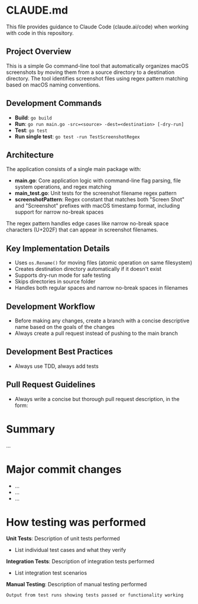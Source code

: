 # CLAUDE.md

This file provides guidance to Claude Code (claude.ai/code) when working with code in this repository.

## Project Overview

This is a simple Go command-line tool that automatically organizes macOS screenshots by moving them from a source directory to a destination directory. The tool identifies screenshot files using regex pattern matching based on macOS naming conventions.

## Development Commands

- **Build**: `go build`
- **Run**: `go run main.go -src=<source> -dest=<destination> [-dry-run]`
- **Test**: `go test`
- **Run single test**: `go test -run TestScreenshotRegex`

## Architecture

The application consists of a single main package with:
- **main.go**: Core application logic with command-line flag parsing, file system operations, and regex matching
- **main_test.go**: Unit tests for the screenshot filename regex pattern
- **screenshotPattern**: Regex constant that matches both "Screen Shot" and "Screenshot" prefixes with macOS timestamp format, including support for narrow no-break spaces

The regex pattern handles edge cases like narrow no-break space characters (U+202F) that can appear in screenshot filenames.

## Key Implementation Details

- Uses `os.Rename()` for moving files (atomic operation on same filesystem)
- Creates destination directory automatically if it doesn't exist
- Supports dry-run mode for safe testing
- Skips directories in source folder
- Handles both regular spaces and narrow no-break spaces in filenames

## Development Workflow

- Before making any changes, create a branch with a concise descriptive name based on the goals of the changes
- Always create a pull request instead of pushing to the main branch

## Development Best Practices

- Always use TDD, always add tests

## Pull Request Guidelines

- Always write a concise but thorough pull request description, in the form:

# Summary

...

# Major commit changes

* ...
* ...
* ...

# How testing was performed

**Unit Tests**: Description of unit tests performed
- List individual test cases and what they verify

**Integration Tests**: Description of integration tests performed  
- List integration test scenarios

**Manual Testing**: Description of manual testing performed

```
Output from test runs showing tests passed or functionality working
```